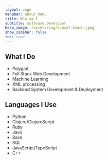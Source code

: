 ```yaml
---
layout: page
menubar: about_menu
title: Who am I
subtitle: Software Developer
hero_image: /assets/img/sunset-beach.jpeg
show_sidebar: false
toc: true
---
```


## What I Do
- Polyglot
- Full Stack Web Development
- Machine Learning
- XML processing
- Backend System Development & Deployment
  
## Languages I Use
- Python
- Clojure/ClojureScript
- Ruby
- Java
- Bash
- SQL
- JavaScript/TypeScript
- C++
